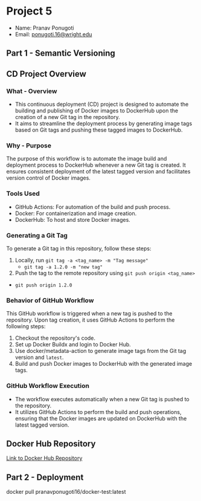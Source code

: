 # Project 5
- Name: Pranav Ponugoti
- Email: ponugoti.16@wright.edu

## Part 1 - Semantic Versioning
## CD Project Overview
### What - Overview
- This continuous deployment (CD) project is designed to automate the building and publishing of Docker images to DockerHub upon the creation of a new Git tag in the repository.
- It aims to streamline the deployment process by generating image tags based on Git tags and pushing these tagged images to DockerHub.

### Why - Purpose
The purpose of this workflow is to automate the image build and deployment process to DockerHub whenever a new Git tag is created. It ensures consistent deployment of the latest tagged version and facilitates version control of Docker images.

### Tools Used
- GitHub Actions: For automation of the build and push process.
- Docker: For containerization and image creation.
- DockerHub: To host and store Docker images.

### Generating a Git Tag
To generate a Git tag in this repository, follow these steps:
1. Locally, run `git tag -a <tag_name> -m "Tag message"`
    - `git tag -a 1.2.0 -m "new tag"`
2. Push the tag to the remote repository using `git push origin <tag_name>`
  - `git push origin 1.2.0`

### Behavior of GitHub Workflow
This GitHub workflow is triggered when a new tag is pushed to the repository. Upon tag creation, it uses GitHub Actions to perform the following steps:
1. Checkout the repository's code.
2. Set up Docker Buildx and login to Docker Hub.
3. Use docker/metadata-action to generate image tags from the Git tag version and `latest`.
4. Build and push Docker images to DockerHub with the generated image tags.

### GitHub Workflow Execution
- The workflow executes automatically when a new Git tag is pushed to the repository.
- It utilizes GitHub Actions to perform the build and push operations, ensuring that the Docker images are updated on DockerHub with the latest tagged version.

## Docker Hub Repository
[Link to Docker Hub Repository](https://hub.docker.com/repository/docker/pranavponugoti16/docker-test)

## Part 2 - Deployment

docker pull pranavponugoti16/docker-test:latest